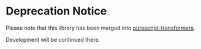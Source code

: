 # Deprecation Notice

Please note that this library has been merged into [purescript-transformers](https://github.com/purescript-contrib/purescript-transformers).

Development will be continued there.
